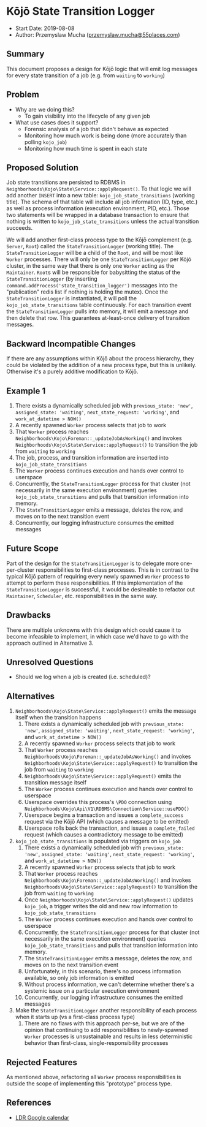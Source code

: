 # Kōjō State Transition Logger
* Start Date: 2019-08-08
* Author: Przemyslaw Mucha (przemyslaw.mucha@55places.com)

## Summary
This document proposes a design for Kōjō logic that will emit log messages for every state transition of a job (e.g. from `waiting` to `working`)

## Problem
* Why are we doing this?
    * To gain visibility into the lifecycle of any given job
* What use cases does it support?
    * Forensic analysis of a job that didn't behave as expected
    * Monitoring how much work is being done (more accurately than polling `kojo_job`)
    * Monitoring how much time is spent in each state

## Proposed Solution
Job state transitions are persisted to RDBMS in `Neighborhoods\Kojo\State\Service::applyRequest()`.
To that logic we will add another `INSERT` into a new table: `kojo_job_state_transitions` (working title).
The schema of that table will include all job information (ID, type, etc.) as well as process information (execution environment, PID, etc.).
Those two statements will be wrapped in a database transaction to ensure that nothing is written to `kojo_job_state_transitions` unless the actual transition succeeds.

We will add another first-class process type to the Kōjō complement (e.g. `Server`, `Root`) called the `StateTransitionLogger` (working title).
The `StateTransitionLogger` will be a child of the `Root`, and will be most like `Worker` processes.
There will only be one `StateTransitionLogger` per Kōjō cluster, in the same way that there is only one `Worker` acting as the `Maintainer`.
`Root`s will be responsible for babysitting the status of the `StateTransitionLogger` (by inserting `command.addProcess('state_transition_logger')` messages into the "publication" redis list if nothing is holding the mutex).
Once the `StateTransitionLogger` is instantiated, it will poll the `kojo_job_state_transitions` table continuously.
For each transition event the `StateTransitionLogger` pulls into memory, it will emit a message and then delete that row.
This guarantees at-least-once delivery of transition messages.

## Backward Incompatible Changes
If there are any assumptions within Kōjō about the process hierarchy, they could be violated by the addition of a new process type, but this is unlikely.
Otherwise it's a purely additive modification to Kōjō.

## Example 1
1. There exists a dynamically scheduled job with `previous_state: 'new'`, `assigned_state: 'waiting'`, `next_state_request: 'working'`, and `work_at_datetime > NOW()`
1. A recently spawned `Worker` process selects that job to work
1. That `Worker` process reaches `Neighborhoods\Kojo\Foreman::_updateJobAsWorking()` and invokes `Neighborhoods\Kojo\State\Service::applyRequest()` to transition the job from `waiting` to `working`
1. The job, process, and transition information are inserted into `kojo_job_state_transitions`
1. The `Worker` process continues execution and hands over control to userspace
1. Concurrently, the `StateTransitionLogger` process for that cluster (not necessarily in the same execution environment) queries `kojo_job_state_transitions` and pulls that transition information into memory.
1. The `StateTransitionLogger` emits a message, deletes the row, and moves on to the next transition event
1. Concurrently, our logging infrastructure consumes the emitted messages

## Future Scope
Part of the design for the `StateTransitionLogger` is to delegate more one-per-cluster responsibilities to first-class processes.
This is in contrast to the typical Kōjō pattern of requiring every newly spawned `Worker` process to attempt to perform these responsibilities.
If this implementation of the `StateTransitionLogger` is successful, it would be desireable to refactor out `Maintainer`, `Scheduler`, etc. responsibilities in the same way.

## Drawbacks
There are multiple unknowns with this design which could cause it to become infeasible to implement, in which case we'd have to go with the approach outlined in Alternative 3.

## Unresolved Questions
* Should we log when a job is created (i.e. scheduled)?

## Alternatives
1. `Neighborhoods\Kojo\State\Service::applyRequest()` emits the message itself when the transition happens
    1. There exists a dynamically scheduled job with `previous_state: 'new'`, `assigned_state: 'waiting'`, `next_state_request: 'working'`, and `work_at_datetime > NOW()`
    1. A recently spawned `Worker` process selects that job to work
    1. That `Worker` process reaches `Neighborhoods\Kojo\Foreman::_updateJobAsWorking()` and invokes `Neighborhoods\Kojo\State\Service::applyRequest()` to transition the job from `waiting` to `working`
    1. `Neighborhoods\Kojo\State\Service::applyRequest()` emits the transition message itself
    1. The `Worker` process continues execution and hands over control to userspace
    1. Userspace overrides this process's `\PDO` connection using `Neighborhoods\Kojo\Api\V1\RDBMS\Connection\Service::usePDO()`
    1. Userspace begins a transaction and issues a `complete_success` request via the Kōjō API (which causes a message to be emitted)
    1. Userspace rolls back the transaction, and issues a `complete_failed` request (which causes a contradictory message to be emitted)
1. `kojo_job_state_transitions` is populated via triggers on `kojo_job`
    1. There exists a dynamically scheduled job with `previous_state: 'new'`, `assigned_state: 'waiting'`, `next_state_request: 'working'`, and `work_at_datetime > NOW()`
    1. A recently spawned `Worker` process selects that job to work
    1. That `Worker` process reaches `Neighborhoods\Kojo\Foreman::_updateJobAsWorking()` and invokes `Neighborhoods\Kojo\State\Service::applyRequest()` to transition the job from `waiting` to `working`
    1. Once `Neighborhoods\Kojo\State\Service::applyRequest()` updates `kojo_job`, a trigger writes the old and new row information to `kojo_job_state_transitions`
    1. The `Worker` process continues execution and hands over control to userspace
    1. Concurrently, the `StateTransitionLogger` process for that cluster (not necessarily in the same execution environment) queries `kojo_job_state_transitions` and pulls that transition information into memory.
    1. The `StateTransitionLogger` emits a message, deletes the row, and moves on to the next transition event
    1. Unfortunately, in this scenario, there's no process information available, so only job information is emitted
    1. Without process information, we can't determine whether there's a systemic issue on a particular execution environment
    1. Concurrently, our logging infrastructure consumes the emitted messages
1. Make the `StateTransitionLogger` another responsibility of each process when it starts up (vs a first-class process type)
    1. There are no flaws with this approach per-se, but we are of the opinion that continuing to add responsibilities to newly-spawned `Worker` processes is unsustainable and results in less deterministic behavior than first-class, single-responsibility processes

## Rejected Features
As mentioned above, refactoring all `Worker` process responsibilities is outside the scope of implementing this "prototype" process type.

## References
* [LDR Google calendar](https://calendar.google.com/calendar?cid=NTVwbGFjZXMuY29tX3JrNG12NzFnYzEwNDhwZ3EwcWptMDZidGdjQGdyb3VwLmNhbGVuZGFyLmdvb2dsZS5jb20)
